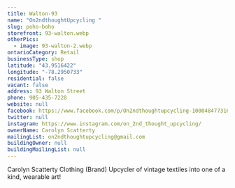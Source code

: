 ```yaml
---
title: Walton-93
name: "On2ndthoughtUpcycling "
slug: poho-boho
storefront: 93-walton.webp
otherPics:
  - image: 93-walton-2.webp
ontarioCategory: Retail
businessType: shop
latitude: "43.9516422"
longitude: "-78.2950733"
residential: false
vacant: false
address: 93 Walton Street
phone: 905-435-7228
website: null
facebook: https://www.facebook.com/p/On2ndthoughtupcycling-100048477316796/
twitter: null
instagram: https://www.instagram.com/on_2nd_thought_upcycling/
ownerName: Carolyn Scatterty
mailingList: on2ndthoughtupcycling@gmail.com
buildingOwner: null
buildingMailingList: null
---
```


Carolyn Scatterty
Clothing (Brand)
Upcycler of vintage textiles into one of a kind, wearable art!
